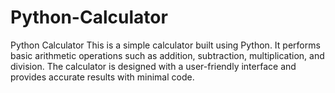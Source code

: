 # Python-Calculator
Python Calculator This is a simple calculator built using Python. It performs basic arithmetic operations such as addition, subtraction, multiplication, and division. The calculator is designed with a user-friendly interface and provides accurate results with minimal code.

